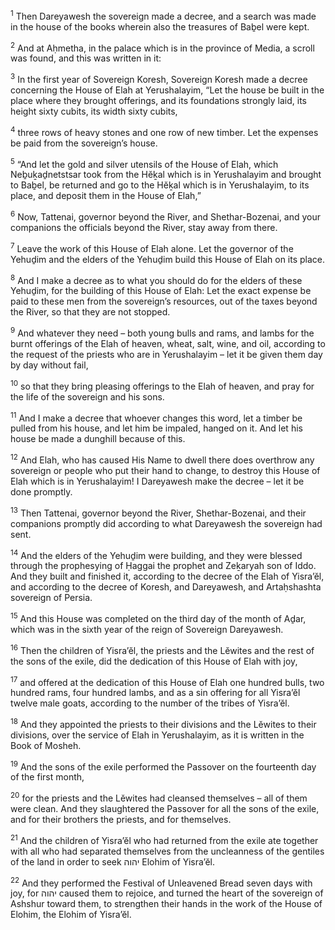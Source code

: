<sup>1</sup> Then Dareyawesh the sovereign made a decree, and a search was made in the house of the books wherein also the treasures of Baḇel were kept.

<sup>2</sup> And at Aḥmetha, in the palace which is in the province of Media, a scroll was found, and this was written in it:

<sup>3</sup> In the first year of Sovereign Koresh, Sovereign Koresh made a decree concerning the House of Elah at Yerushalayim, “Let the house be built in the place where they brought offerings, and its foundations strongly laid, its height sixty cubits, its width sixty cubits,

<sup>4</sup> three rows of heavy stones and one row of new timber. Let the expenses be paid from the sovereign’s house.

<sup>5</sup> “And let the gold and silver utensils of the House of Elah, which Neḇuḵaḏnetstsar took from the Hĕḵal which is in Yerushalayim and brought to Baḇel, be returned and go to the Hĕḵal which is in Yerushalayim, to its place, and deposit them in the House of Elah,”

<sup>6</sup> Now, Tattenai, governor beyond the River, and Shethar-Bozenai, and your companions the officials beyond the River, stay away from there.

<sup>7</sup> Leave the work of this House of Elah alone. Let the governor of the Yehuḏim and the elders of the Yehuḏim build this House of Elah on its place.

<sup>8</sup> And I make a decree as to what you should do for the elders of these Yehuḏim, for the building of this House of Elah: Let the exact expense be paid to these men from the sovereign’s resources, out of the taxes beyond the River, so that they are not stopped.

<sup>9</sup> And whatever they need – both young bulls and rams, and lambs for the burnt offerings of the Elah of heaven, wheat, salt, wine, and oil, according to the request of the priests who are in Yerushalayim – let it be given them day by day without fail,

<sup>10</sup> so that they bring pleasing offerings to the Elah of heaven, and pray for the life of the sovereign and his sons.

<sup>11</sup> And I make a decree that whoever changes this word, let a timber be pulled from his house, and let him be impaled, hanged on it. And let his house be made a dunghill because of this.

<sup>12</sup> And Elah, who has caused His Name to dwell there does overthrow any sovereign or people who put their hand to change, to destroy this House of Elah which is in Yerushalayim! I Dareyawesh make the decree – let it be done promptly.

<sup>13</sup> Then Tattenai, governor beyond the River, Shethar-Bozenai, and their companions promptly did according to what Dareyawesh the sovereign had sent.

<sup>14</sup> And the elders of the Yehuḏim were building, and they were blessed through the prophesying of Ḥaggai the prophet and Zeḵaryah son of Iddo. And they built and finished it, according to the decree of the Elah of Yisra’ĕl, and according to the decree of Koresh, and Dareyawesh, and Artaḥshashta sovereign of Persia.

<sup>15</sup> And this House was completed on the third day of the month of Aḏar, which was in the sixth year of the reign of Sovereign Dareyawesh.

<sup>16</sup> Then the children of Yisra’ĕl, the priests and the Lĕwites and the rest of the sons of the exile, did the dedication of this House of Elah with joy,

<sup>17</sup> and offered at the dedication of this House of Elah one hundred bulls, two hundred rams, four hundred lambs, and as a sin offering for all Yisra’ĕl twelve male goats, according to the number of the tribes of Yisra’ĕl.

<sup>18</sup> And they appointed the priests to their divisions and the Lĕwites to their divisions, over the service of Elah in Yerushalayim, as it is written in the Book of Mosheh.

<sup>19</sup> And the sons of the exile performed the Passover on the fourteenth day of the first month,

<sup>20</sup> for the priests and the Lĕwites had cleansed themselves – all of them were clean. And they slaughtered the Passover for all the sons of the exile, and for their brothers the priests, and for themselves.

<sup>21</sup> And the children of Yisra’ĕl who had returned from the exile ate together with all who had separated themselves from the uncleanness of the gentiles of the land in order to seek יהוה Elohim of Yisra’ĕl.

<sup>22</sup> And they performed the Festival of Unleavened Bread seven days with joy, for יהוה caused them to rejoice, and turned the heart of the sovereign of Ashshur toward them, to strengthen their hands in the work of the House of Elohim, the Elohim of Yisra’ĕl.

